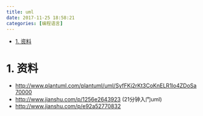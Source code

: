 ```yaml
---
title: uml
date: 2017-11-25 18:58:21
categories: [编程语言]
---
```


<!-- TOC -->

- [1. 资料](#1-资料)

<!-- /TOC -->

<a id="markdown-1-资料" name="1-资料"></a>
# 1. 资料

* http://www.plantuml.com/plantuml/uml/SyfFKj2rKt3CoKnELR1Io4ZDoSa70000
* http://www.jianshu.com/p/1256e2643923 (21分钟入门uml)
* http://www.jianshu.com/p/e92a52770832 

